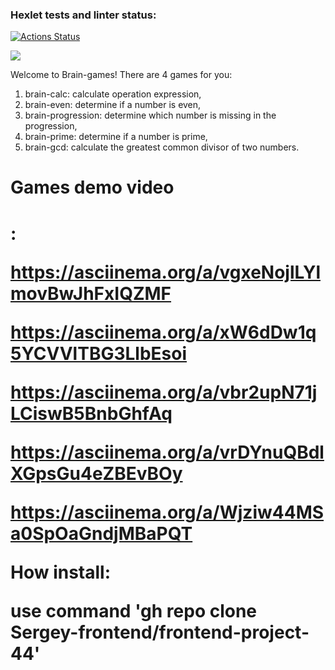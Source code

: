 ### Hexlet tests and linter status:
[![Actions Status](https://github.com/Sergey-frontend/frontend-project-44/workflows/hexlet-check/badge.svg)](https://github.com/Sergey-frontend/frontend-project-44/actions)

<a href="https://codeclimate.com/github/Sergey-frontend/frontend-project-44/maintainability"><img src="https://api.codeclimate.com/v1/badges/c5939b72328213fc2065/maintainability" /></a>

Welcome to Brain-games! 
There are 4 games for you:
1. brain-calc: calculate operation expression,
2. brain-even: determine if a number is even,
3. brain-progression: determine which number is missing in the progression,
4. brain-prime: determine if a number is prime,
5. brain-gcd: calculate the greatest common divisor of two numbers.

<h1>Games demo video<h1>:

https://asciinema.org/a/vgxeNojlLYlmovBwJhFxIQZMF

https://asciinema.org/a/xW6dDw1q5YCVVlTBG3LlbEsoi

https://asciinema.org/a/vbr2upN71jLCiswB5BnbGhfAq

https://asciinema.org/a/vrDYnuQBdlXGpsGu4eZBEvBOy

https://asciinema.org/a/Wjziw44MSa0SpOaGndjMBaPQT

How install: 

use command 'gh repo clone Sergey-frontend/frontend-project-44'
